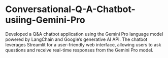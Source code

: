 # Conversational-Q-A-Chatbot-usiing-Gemini-Pro
Developed a Q&amp;A chatbot application using the Gemini Pro language model powered by LangChain and Google’s generative AI API. The chatbot leverages Streamlit for a user-friendly web interface, allowing users to ask questions and receive real-time responses from the Gemini Pro model. 
